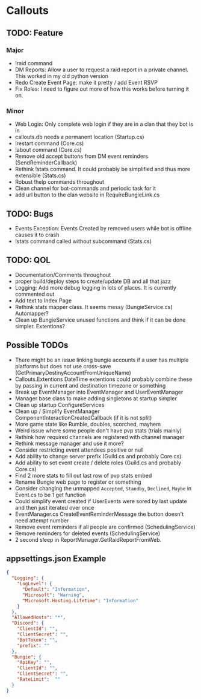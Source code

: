 ﻿# Callouts


## TODO: Feature

### Major

* !raid command
* DM Reports: Allow a user to request a raid report in a private channel. This worked in my old python version
* Redo Create Event Page: make it pretty / add Event RSVP
* Fix Roles: I need to figure out more of how this works before turning it on.

### Minor

* Web Login: Only complete web login if they are in a clan that they bot is in
* callouts.db needs a permanent location (Startup.cs)
* !restart command (Core.cs)
* !about command (Core.cs)
* Remove old accept buttons from DM event reminders (SendReminderCallback)
* Rethink !stats command. It could probably be simplified and thus more extensible (Stats.cs)
* Robust !help commands throughout
* Clean channel for bot-commands and periodic task for it
* add url button to the clan website in RequireBungieLink.cs

## TODO: Bugs

* Events Exception: Events Created by removed users while bot is offline causes it to crash
* !stats command called without subcommand (Stats.cs)

## TODO: QOL

* Documentation/Comments throughout
* proper build/deploy steps to create/update DB and all that jazz
* Logging: Add more debug logging in lots of places. It is currently commented out
* Add text to Index Page
* Rethink stats mapper class. It seems messy (BungieService.cs) Automapper?
* Clean up BungieService unused functions and think if it can be done simpler. Extentions?

## Possible TODOs

* There might be an issue linking bungie accounts if a user has multiple platforms but does not use cross-save (GetPrimaryDestinyAccountFromUniqueName)
* Callouts.Extentions DateTime extentions could probably combine these by passing in current and destination timezone or something
* Break up EventManager into EventManager and UserEventManager
* Manager base class to make adding singletons at startup simpler
* Clean up startup ConfigureServices
* Clean up / Simplify EventManager ComponentInteractionCreatedCallback (if it is not split)
* More game state like Rumble, doubles, scorched, mayhem
* Weird issue where some people don't have pvp stats (trials mainly)
* Rethink how required channels are registered with channel manager
* Rethink message manager and use it more?
* Consider restricting event attendees positive or null
* Add ability to change server prefix (Guild.cs and probably Core.cs)
* Add ability to set  event create / delete roles (Guild.cs and probably Core.cs)
* Find 2 more stats to fill out last row of pvp stats embed
* Rename Bungie web page to register or something
* Consider changing the unmapped `Accepted`, `Standby`, `Declined`, `Maybe` in Event.cs to be 1 get function
* Could simplify event created if UserEvents were sored by last update and then just iterated over once
* EventManager.cs CreateEventReminderMessage the button doesn't need attempt number
* Remove event reminders if all people are confirmed (SchedulingService)
* Remove reminders for deleted events (SchedulingService)
* 2 second sleep in ReportManager.GetRaidReportFromWeb.

## appsettings.json Example

```json
{
  "Logging": {
    "LogLevel": {
      "Default": "Information",
      "Microsoft": "Warning",
      "Microsoft.Hosting.Lifetime": "Information"
    }
  },
  "AllowedHosts": "*",
  "Discord": {
    "ClientId": "",
    "ClientSecret": "",
    "BotToken": "",
    "prefix": ""
  },
  "Bungie": {
    "ApiKey": "",
    "ClientId": "",
    "ClientSecret": "",
    "RateLimit":  ""
  }
}
```